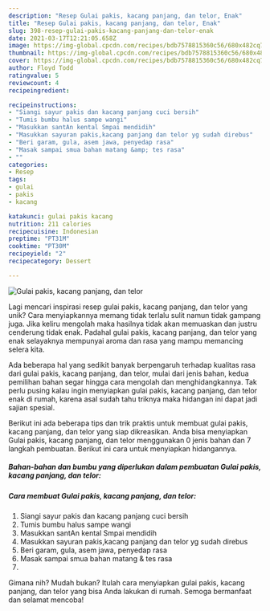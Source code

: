```yaml
---
description: "Resep Gulai pakis, kacang panjang, dan telor, Enak"
title: "Resep Gulai pakis, kacang panjang, dan telor, Enak"
slug: 398-resep-gulai-pakis-kacang-panjang-dan-telor-enak
date: 2021-03-17T12:21:05.658Z
image: https://img-global.cpcdn.com/recipes/bdb7578815360c56/680x482cq70/gulai-pakis-kacang-panjang-dan-telor-foto-resep-utama.jpg
thumbnail: https://img-global.cpcdn.com/recipes/bdb7578815360c56/680x482cq70/gulai-pakis-kacang-panjang-dan-telor-foto-resep-utama.jpg
cover: https://img-global.cpcdn.com/recipes/bdb7578815360c56/680x482cq70/gulai-pakis-kacang-panjang-dan-telor-foto-resep-utama.jpg
author: Floyd Todd
ratingvalue: 5
reviewcount: 4
recipeingredient:

recipeinstructions:
- "Siangi sayur pakis dan kacang panjang cuci bersih"
- "Tumis bumbu halus sampe wangi"
- "Masukkan santAn kental Smpai mendidih"
- "Masukkan sayuran pakis,kacang panjang dan telor yg sudah direbus"
- "Beri garam, gula, asem jawa, penyedap rasa"
- "Masak sampai smua bahan matang &amp; tes rasa"
- ""
categories:
- Resep
tags:
- gulai
- pakis
- kacang

katakunci: gulai pakis kacang 
nutrition: 211 calories
recipecuisine: Indonesian
preptime: "PT31M"
cooktime: "PT30M"
recipeyield: "2"
recipecategory: Dessert

---
```



![Gulai pakis, kacang panjang, dan telor](https://img-global.cpcdn.com/recipes/bdb7578815360c56/680x482cq70/gulai-pakis-kacang-panjang-dan-telor-foto-resep-utama.jpg)

Lagi mencari inspirasi resep gulai pakis, kacang panjang, dan telor yang unik? Cara menyiapkannya memang tidak terlalu sulit namun tidak gampang juga. Jika keliru mengolah maka hasilnya tidak akan memuaskan dan justru cenderung tidak enak. Padahal gulai pakis, kacang panjang, dan telor yang enak selayaknya mempunyai aroma dan rasa yang mampu memancing selera kita.



Ada beberapa hal yang sedikit banyak berpengaruh terhadap kualitas rasa dari gulai pakis, kacang panjang, dan telor, mulai dari jenis bahan, kedua pemilihan bahan segar hingga cara mengolah dan menghidangkannya. Tak perlu pusing kalau ingin menyiapkan gulai pakis, kacang panjang, dan telor enak di rumah, karena asal sudah tahu triknya maka hidangan ini dapat jadi sajian spesial.


Berikut ini ada beberapa tips dan trik praktis untuk membuat gulai pakis, kacang panjang, dan telor yang siap dikreasikan. Anda bisa menyiapkan Gulai pakis, kacang panjang, dan telor menggunakan 0 jenis bahan dan 7 langkah pembuatan. Berikut ini cara untuk menyiapkan hidangannya.

<!--inarticleads1-->

##### Bahan-bahan dan bumbu yang diperlukan dalam pembuatan Gulai pakis, kacang panjang, dan telor:





<!--inarticleads2-->

##### Cara membuat Gulai pakis, kacang panjang, dan telor:

1. Siangi sayur pakis dan kacang panjang cuci bersih
1. Tumis bumbu halus sampe wangi
1. Masukkan santAn kental Smpai mendidih
1. Masukkan sayuran pakis,kacang panjang dan telor yg sudah direbus
1. Beri garam, gula, asem jawa, penyedap rasa
1. Masak sampai smua bahan matang &amp; tes rasa
1. 




Gimana nih? Mudah bukan? Itulah cara menyiapkan gulai pakis, kacang panjang, dan telor yang bisa Anda lakukan di rumah. Semoga bermanfaat dan selamat mencoba!

